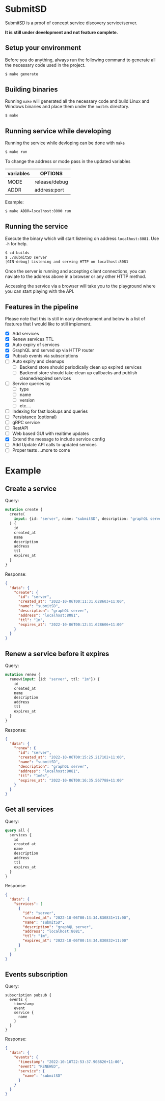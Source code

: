 # SubmitSD

SubmitSD is a proof of concept service discovery service/server.

**It is still under development and not feature complete.**

## Setup your environment

Before you do anything, always run the following command to generate all the necessary code used in the project.

```bash
$ make generate
```

## Building binaries

Running `make` will generated all the necessary code and build Linux and Windows binaries and place them under the `builds` directory.

```bash
$ make
```

## Running service while developing

Running the service while devloping can be done with `make`

```bash
$ make run
```

To change the address or mode pass in the updated variables

| variables | OPTIONS |
| --- | --- |
| MODE | release/debug |
| ADDR | address:port |

Example:

```bash
$ make ADDR=localhost:8000 run
```

## Running the service

Execute the binary which will start listening on address `localhost:8081`. Use `-h` for help.

```bash
$ cd builds
$ ./submitSD server
[GIN-debug] Listening and serving HTTP on localhost:8081
```

Once the server is running and accepting client connections, you can naviate to the address above in a browser or any other HTTP method.

Accessing the service via a browser will take you to the playground where you can start playing with the API.

## Features in the pipeline

Please note that this is still in early development and below is a list of features that I would like to still implement.

- [x] Add services
- [x] Renew services TTL
- [x] Auto expiry of services
- [x] GraphQL and served up via HTTP router  
- [x] Pubsub events via subscriptions
- [ ] Auto expiry and cleanups
  - [ ] Backend store should periodically clean up expired services
  - [ ] Backend store should take clean up callbacks and publish cleaned/expired services
- [ ] Service queries by
  - [ ] type
  - [ ] name
  - [ ] version
  - [ ] etc....
- [ ] Indexing for fast lookups and queries
- [ ] Persistance (optional)
- [ ] gRPC service
- [ ] RestAPI
- [ ] Web based GUI with realtime updates
- [x] Extend the message to include service config
- [ ] Add Update API calls to updated services
- [ ] Proper tests
...more to come

# Example

## Create a service

Query:

```graphql
mutation create {
  create(
    input: {id: "server", name: "submitSD", description: "graphQL server", version: "v0.0.0", address: "localhost:8081", ttl: "1m"}
  ) {
    id
    created_at
    name
    description
    address
    ttl
    expires_at
  }
}
```

Response:

```json
{
  "data": {
    "create": {
      "id": "server",
      "created_at": "2022-10-06T00:11:31.628603+11:00",
      "name": "submitSD",
      "description": "graphQL server",
      "address": "localhost:8081",
      "ttl": "1m",
      "expires_at": "2022-10-06T00:12:31.628606+11:00"
    }
  }
}
```

## Renew a service before it expires

Query:

```graphql
mutation renew {
  renew(input: {id: "server", ttl: "1m"}) {
    id
    created_at
    name
    description
    address
    ttl
    expires_at
  }
}
```

Response:

```json
{
  "data": {
    "renew": {
      "id": "server",
      "created_at": "2022-10-06T00:15:25.217102+11:00",
      "name": "submitSD",
      "description": "graphQL server",
      "address": "localhost:8081",
      "ttl": "1m0s",
      "expires_at": "2022-10-06T00:16:35.567788+11:00"
    }
  }
}
```

## Get all services

Query:

```graphql
query all {
  services {
    id
    created_at
    name
    description
    address
    ttl
    expires_at
  }
}
```

Response:

```json
{
  "data": {
    "services": [
      {
        "id": "server",
        "created_at": "2022-10-06T00:13:34.830831+11:00",
        "name": "submitSD",
        "description": "graphQL server",
        "address": "localhost:8081",
        "ttl": "1m",
        "expires_at": "2022-10-06T00:14:34.830832+11:00"
      }
    ]
  }
}
```

## Events subscription

Query:

```grapql
subscription pubsub {
  events {
    timestamp
    event
    service {
      name
    }
  }
}
```

Response:

```json
{
  "data": {
    "events": {
      "timestamp": "2022-10-10T22:53:37.908826+11:00",
      "event": "RENEWED",
      "service": {
        "name": "submitSD"
      }
    }
  }
}
```